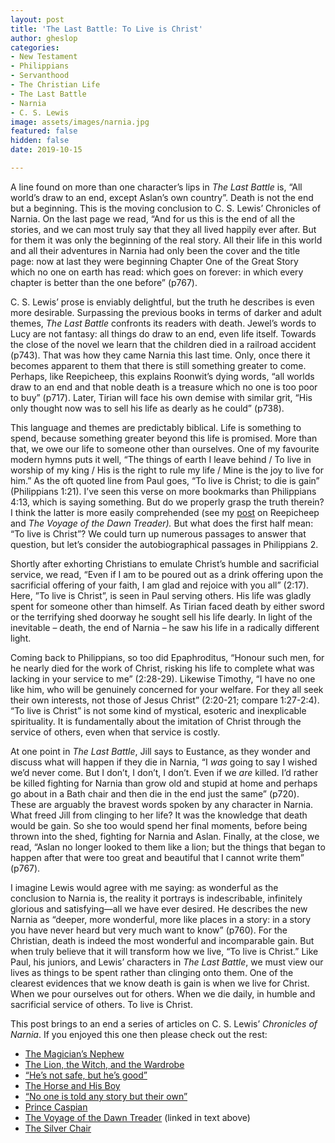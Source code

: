 ```yaml
---
layout: post
title: 'The Last Battle: To Live is Christ'
author: gheslop
categories:
- New Testament
- Philippians
- Servanthood
- The Christian Life
- The Last Battle
- Narnia
- C. S. Lewis
image: assets/images/narnia.jpg
featured: false
hidden: false
date: 2019-10-15

---
```

A line found on more than one character’s lips in _The Last Battle_ is, “All world’s draw to an end, except Aslan’s own country”. Death is not the end but a beginning. This is the moving conclusion to C. S. Lewis’ Chronicles of Narnia. On the last page we read, “And for us this is the end of all the stories, and we can most truly say that they all lived happily ever after. But for them it was only the beginning of the real story. All their life in this world and all their adventures in Narnia had only been the cover and the title page: now at last they were beginning Chapter One of the Great Story which no one on earth has read: which goes on forever: in which every chapter is better than the one before” (p767).

C. S. Lewis’ prose is enviably delightful, but the truth he describes is even more desirable. Surpassing the previous books in terms of darker and adult themes, _The Last Battle_ confronts its readers with death. Jewel’s words to Lucy are not fantasy: all things do draw to an end, even life itself. Towards the close of the novel we learn that the children died in a railroad accident (p743). That was how they came Narnia this last time. Only, once there it becomes apparent to them that there is still something greater to come. Perhaps, like Reepicheep, this explains Roonwit’s dying words, “all worlds draw to an end and that noble death is a treasure which no one is too poor to buy” (p717). Later, Tirian will face his own demise with similar grit, “His only thought now was to sell his life as dearly as he could” (p738).

This language and themes are predictably biblical. Life is something to spend, because something greater beyond this life is promised. More than that, we owe our life to someone other than ourselves. One of my favourite modern hymns puts it well, “The things of earth I leave behind / To live in worship of my king / His is the right to rule my life / Mine is the joy to live for him.” As the oft quoted line from Paul goes, “To live is Christ; to die is gain” (Philippians 1:21). I’ve seen this verse on more bookmarks than Philippians 4:13, which is saying something. But do we properly grasp the truth therein? I think the latter is more easily comprehended (see my [post](http://www.rekindle.co.za/content/the-voyage-of-the-dawn-treader-leaving-narnia/) on Reepicheep and _The Voyage of the Dawn Treader)._ But what does the first half mean: “To live is Christ”? We could turn up numerous passages to answer that question, but let’s consider the autobiographical passages in Philippians 2.

Shortly after exhorting Christians to emulate Christ’s humble and sacrificial service, we read, “Even if I am to be poured out as a drink offering upon the sacrificial offering of your faith, I am glad and rejoice with you all” (2:17). Here, ”To live is Christ”, is seen in Paul serving others. His life was gladly spent for someone other than himself. As Tirian faced death by either sword or the terrifying shed doorway he sought sell his life dearly. In light of the inevitable – death, the end of Narnia – he saw his life in a radically different light.

Coming back to Philippians, so too did Epaphroditus, “Honour such men, for he nearly died for the work of Christ, risking his life to complete what was lacking in your service to me” (2:28-29). Likewise Timothy, “I have no one like him, who will be genuinely concerned for your welfare. For they all seek their own interests, not those of Jesus Christ” (2:20-21; compare 1:27-2:4). “To live is Christ” is not some kind of mystical, esoteric and inexplicable spirituality. It is fundamentally about the imitation of Christ through the service of others, even when that service is costly.

At one point in _The Last Battle_, Jill says to Eustance, as they wonder and discuss what will happen if they die in Narnia, “I _was_ going to say I wished we’d never come. But I don’t, I don’t, I don’t. Even if we _are_ killed. I’d rather be killed fighting for Narnia than grow old and stupid at home and perhaps go about in a Bath chair and then die in the end just the same” (p720). These are arguably the bravest words spoken by any character in Narnia. What freed Jill from clinging to her life? It was the knowledge that death would be gain. So she too would spend her final moments, before being thrown into the shed, fighting for Narnia and Aslan. Finally, at the close, we read, “Aslan no longer looked to them like a lion; but the things that began to happen after that were too great and beautiful that I cannot write them” (p767).

I imagine Lewis would agree with me saying: as wonderful as the conclusion to Narnia is, the reality it portrays is indescribable, infinitely glorious and satisfying—all we have ever desired. He describes the new Narnia as “deeper, more wonderful, more like places in a story: in a story you have never heard but very much want to know” (p760). For the Christian, death is indeed the most wonderful and incomparable gain. But when truly believe that it will transform how we live, “To live is Christ.” Like Paul, his juniors, and Lewis’ characters in _The Last Battle_, we must view our lives as things to be spent rather than clinging onto them. One of the clearest evidences that we know death is gain is when we live for Christ. When we pour ourselves out for others. When we die daily, in humble and sacrificial service of others. To live is Christ.

This post brings to an end a series of articles on C. S. Lewis’ _Chronicles of Narnia_. If you enjoyed this one then please check out the rest:

* [The Magician’s Nephew](http://www.rekindle.co.za/content/the-magicians-nephew-a-strange-but-familiar-god/)
* [The Lion, the Witch, and the Wardrobe](http://www.rekindle.co.za/content/the-lion-the-witch-and-the-wardrobe-from-death-to-life/)
* [“He’s not safe, but he’s good”](http://www.rekindle.co.za/content/doodle-hes-not-safe-but-hes-good/)
* [The Horse and His Boy](http://www.rekindle.co.za/content/the-horse-and-his-boy-having-faith-when-it-is-hard/)
* [“No one is told any story but their own”](http://www.rekindle.co.za/content/doodle-no-one-is-told-any-story-but-their-own/)
* [Prince Caspian](http://www.rekindle.co.za/content/prince-caspian-conflicting-stories/)
* [The Voyage of the Dawn Treader](http://www.rekindle.co.za/content/the-voyage-of-the-dawn-treader-leaving-narnia/) (linked in text above)
* [The Silver Chair](http://www.rekindle.co.za/content/the-silver-chair-the-perseverance-of-puddleglum/)
